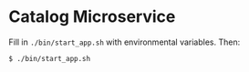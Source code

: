 # Catalog Microservice 

Fill in `./bin/start_app.sh` with environmental variables. Then:
```
$ ./bin/start_app.sh
```
